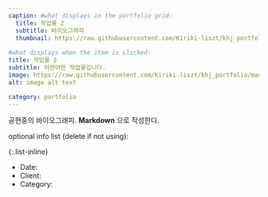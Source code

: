 ```yaml
---
caption: #what displays in the portfolio grid:
  title: 작업물 2
  subtitle: 바이오그래피
  thumbnail: https://raw.githubusercontent.com/Kiriki-liszt/khj_portfolio/master/assets/img/portfolio/04-thumbnail.jpg
  
#what displays when the item is clicked:
title: 작업물 2
subtitle: 어떤어떤 작업물입니다. 
image: https://raw.githubusercontent.com/Kiriki-liszt/khj_portfolio/master/assets/img/portfolio/04-thumbnail.jpg #main image, can be a link or a file in assets/img/portfolio
alt: image alt text

category: portfolio
---
```



공현중의 바이오그래피. **Markdown** 으로 작성한다.  

optional info list (delete if not using):

{:.list-inline}  

- Date:  
- Client:  
- Category:  
